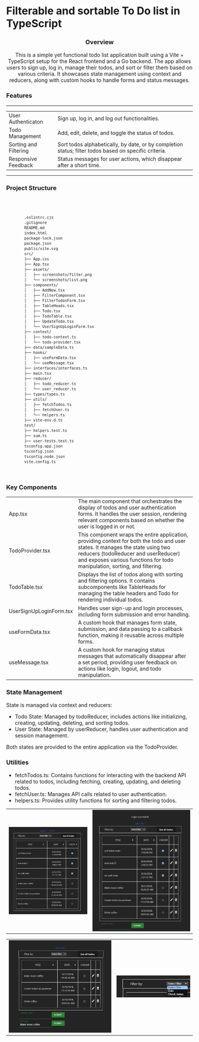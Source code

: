 <h1>Filterable and sortable To Do list in TypeScript</h1>
<h3 align="center">Overview</h3>
<p align="center">This is a simple yet functional todo list application built using a Vite + TypeScript setup for the React frontend and a Go backend. The app allows users to sign up, log in, manage their todos, and sort or filter them based on various criteria. It showcases state management using context and reducers, along with custom hooks to handle forms and status messages.</p>

<h3>Features</h3>
<table>
<hr>
<tr>
<td>User Authenticaton</td>
<td>Sign up, log in, and log out functionalities.</td>
</tr>
<tr>
<td>Todo Management</td>
<td>Add, edit, delete, and toggle the status of todos.</td>
</tr>
<tr>
<td>Sorting and Filtering</td>
<td>Sort todos alphabetically, by date, or by completion status; filter todos based on specific criteria.
</td>
</tr>
<tr>
<td>Responsive Feedback</td>
<td>Status messages for user actions, which disappear after a short time.</td>
</tr>
</table>
<hr>
<h3>Project Structure</h3>
<code>

            .eslintrc.cjs
            .gitignore
            README.md
            index.html
            package-lock.json
            package.json
            public/vite.svg
            src/
            ├── App.css
            ├── App.tsx
            ├── assets/
            │   ├── screenshots/filter.png
            │   └── screenshots/list.png
            ├── components/
            │   ├── AddNew.tsx
            │   ├── FilterComponent.tsx
            │   ├── FilterTodosForm.tsx
            │   ├── TableHeads.tsx
            │   ├── Todo.tsx
            │   ├── TodoTable.tsx
            │   ├── UpdateTodo.tsx
            │   └── UserSignUpLoginForm.tsx
            ├── context/
            │   ├── todo-context.ts
            │   └── todo-provider.tsx
            ├── data/sampleData.ts
            ├── hooks/
            │   ├── useFormData.tsx
            │   └── useMessage.tsx
            ├── interfaces/interfaces.ts
            ├── main.tsx
            ├── reducer/
            │   ├── todo_reducer.ts
            │   └── user_reducer.ts
            ├── types/types.ts
            ├── utils/
            │   ├── fetchTodos.ts
            │   ├── fetchUser.ts
            │   └── helpers.ts
            ├── vite-env.d.ts
            test/
            ├── helpers.test.ts
            ├── sum.ts
            ├── user-tests.test.ts
            tsconfig.app.json
            tsconfig.json
            tsconfig.node.json
            vite.config.ts

</code>

<h3>Key Components</h3>
<table>
<tr>
<td>App.tsx</td>
<td>The main component that orchestrates the display of todos and user authentication forms. It handles the user session, rendering relevant components based on whether the user is logged in or not.</td>
</tr>
<tr>
<td>TodoProvider.tsx</td>
<td>This component wraps the entire application, providing context for both the todo and user states. It manages the state using two reducers (todoReducer and userReducer) and exposes various functions for todo manipulation, sorting, and filtering.</td>
</tr>
<tr>
<td>TodoTable.tsx</td>
<td>Displays the list of todos along with sorting and filtering options. It contains subcomponents like TableHeads for managing the table headers and Todo for rendering individual todos.</td>
</tr>
<tr>
<td>UserSignUpLoginForm.tsx</td>
<td>Handles user sign-up and login processes, including form submission and error handling.</td>
</tr>
<tr>
<td>useFormData.tsx</td>
<td>A custom hook that manages form state, submission, and data passing to a callback function, making it reusable across multiple forms.</td>
</tr>
<tr>
<td>useMessage.tsx</td>
<td>A custom hook for managing status messages that automatically disappear after a set period, providing user feedback on actions like login, logout, and todo manipulation.</td>
</tr>
</table>

<h3>State Management</h3>
<p>State is managed via context and reducers:</p>
<ul>
<li>Todo State: Managed by todoReducer, includes actions like initializing, creating, updating, deleting, and sorting todos.</li>
<li>User State: Managed by userReducer, handles user authentication and session management.</li>
</ul>
<p>Both states are provided to the entire application via the TodoProvider.</p>

<h3>Utilities</h3>
<ul>
<li>fetchTodos.ts: Contains functions for interacting with the backend API related to todos, including fetching, creating, updating, and deleting todos.</li>
<li>fetchUser.ts: Manages API calls related to user authentication.</li>
<li>helpers.ts: Provides utility functions for sorting and filtering todos.</li>
</ul>


<table>
<tr>
<td><img width="400" src='./src/assets/screenshots/list.png' alt='ToDo list'/></td>
<td><img width="500" src='./src/assets/screenshots/login.png' alt='Filter the ToDo list'/></td>
</tr>
</table>

<table>
<tr>
<td><img width="500" src='./src/assets/screenshots/edit.png' alt='ToDo list'/></td>
<td><img src='./src/assets/screenshots/filter.png' alt='Filter the ToDo list'/></td>
</tr>
</table>

